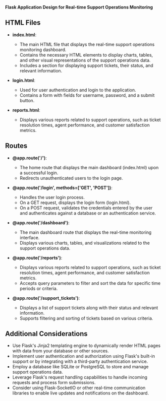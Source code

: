 **Flask Application Design for Real-time Support Operations Monitoring**

## HTML Files

- **index.html**:
  - The main HTML file that displays the real-time support operations monitoring dashboard.
  - Contains the necessary HTML elements to display charts, tables, and other visual representations of the support operations data.
  - Includes a section for displaying support tickets, their status, and relevant information.

- **login.html**:
  - Used for user authentication and login to the application.
  - Contains a form with fields for username, password, and a submit button.

- **reports.html**:
  - Displays various reports related to support operations, such as ticket resolution times, agent performance, and customer satisfaction metrics.

## Routes

- **@app.route('/')**:
  - The home route that displays the main dashboard (index.html) upon a successful login.
  - Redirects unauthenticated users to the login page.

- **@app.route('/login', methods=['GET', 'POST'])**:
  - Handles the user login process.
  - On a GET request, displays the login form (login.html).
  - On a POST request, validates the credentials entered by the user and authenticates against a database or an authentication service.

- **@app.route('/dashboard')**:
  - The main dashboard route that displays the real-time monitoring interface.
  - Displays various charts, tables, and visualizations related to the support operations data.

- **@app.route('/reports')**:
  - Displays various reports related to support operations, such as ticket resolution times, agent performance, and customer satisfaction metrics.
  - Accepts query parameters to filter and sort the data for specific time periods or criteria.

- **@app.route('/support_tickets')**:
  - Displays a list of support tickets along with their status and relevant information.
  - Supports filtering and sorting of tickets based on various criteria.

## Additional Considerations

- Use Flask's Jinja2 templating engine to dynamically render HTML pages with data from your database or other sources.
- Implement user authentication and authorization using Flask's built-in support or by integrating with a third-party authentication service.
- Employ a database like SQLite or PostgreSQL to store and manage support operations data.
- Leverage Flask's request handling capabilities to handle incoming requests and process form submissions.
- Consider using Flask-SocketIO or other real-time communication libraries to enable live updates and notifications on the dashboard.
